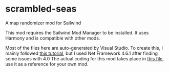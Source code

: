# scrambled-seas
A map randomizer mod for Sailwind

This mod requires the Sailwind Mod Manager to be installed. 
It uses Harmony and is compatible with other mods.

Most of the files here are auto-generated by Visual Studio. To create this, I mainly followed [this tutorial](https://wiki.nexusmods.com/index.php/How_to_create_mod_for_unity_game), but I used Net Framework 4.6.1 after finding some issues with 4.0
The actual coding for this mod takes place in [this file](https://github.com/Rahakami/scrambled-seas/blob/master/ScrambledSeas/ScrambledSeas.cs), use it as a reference for your own mod.
